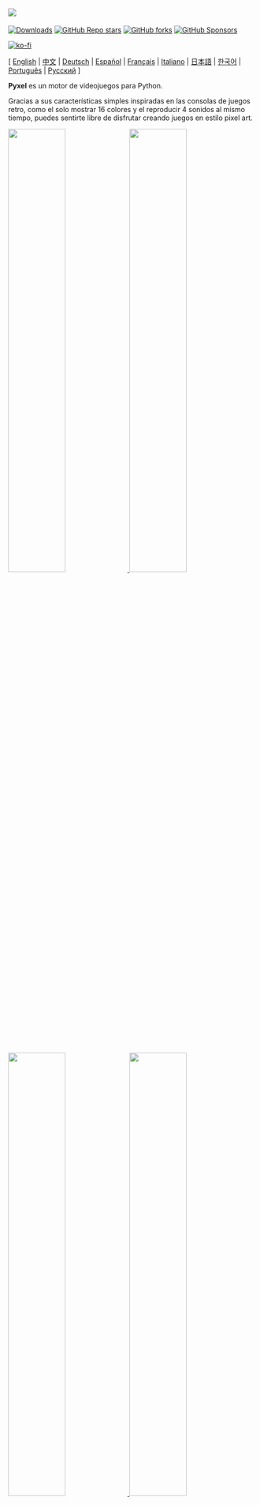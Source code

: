 # <img src="images/pyxel_logo_152x64.png">

[![Downloads](https://static.pepy.tech/personalized-badge/pyxel?period=total&units=international_system&left_color=grey&right_color=blue&left_text=PyPI%20downloads)](https://pypi.org/project/pyxel/)
[![GitHub Repo stars](https://img.shields.io/github/stars/kitao/pyxel?style=social)](https://github.com/kitao/pyxel)
[![GitHub forks](https://img.shields.io/github/forks/kitao/pyxel?style=social)](https://github.com/kitao/pyxel)
[![GitHub Sponsors](https://img.shields.io/github/sponsors/kitao?label=Sponsor%20me&logo=github%20sponsors&style=social)](https://github.com/sponsors/kitao)

[![ko-fi](https://ko-fi.com/img/githubbutton_sm.svg)](https://ko-fi.com/H2H27VDKD)

[ [English](../README.md) | [中文](README.cn.md) | [Deutsch](README.de.md) | [Español](README.es.md) | [Français](README.fr.md) | [Italiano](README.it.md) | [日本語](README.ja.md) | [한국어](README.ko.md) | [Português](README.pt.md) | [Русский](README.ru.md) ]

**Pyxel** es un motor de videojuegos para Python.

Gracias a sus características simples inspiradas en las consolas de juegos retro, como el solo mostrar 16 colores y el reproducir 4 sonidos al mismo tiempo, puedes sentirte libre de disfrutar creando juegos en estilo pixel art.

<a href="../pyxel/examples/01_hello_pyxel.py" target="_blank">
<img src="images/01_hello_pyxel.gif" width="48%">
</a>

<a href="../pyxel/examples/02_jump_game.py" target="_blank">
<img src="images/02_jump_game.gif" width="48%">
</a>

<a href="../pyxel/examples/03_draw_api.py" target="_blank">
<img src="images/03_draw_api.gif" width="48%">
</a>

<a href="../pyxel/examples/04_sound_api.py" target="_blank">
<img src="images/04_sound_api.gif" width="48%">
</a>

<a href="images/image_tilemap_editor.gif" target="_blank">
<img src="images/image_tilemap_editor.gif" width="48%">
</a>

<a href="images/sound_music_editor.gif" target="_blank">
<img src="images/sound_music_editor.gif" width="48%">
</a>

Las especificaciones y API de Pyxel se inspiran en [PICO-8](https://www.lexaloffle.com/pico-8.php) y [TIC-80](https://tic80.com/).

Pyxel es de código abierto y gratuito. ¡Empecemos haciendo un juego retro con Pyxel!

## Características

- Se ejecuta en Windows, Mac(Intel y M1) y Linux
- Programación con Python
- Paleta de 16 colores
- 3 bancos de imágenes de 256x256
- 8 mapas de 256x256
- 4 canales con 64 posibles definiciones de sonido
- 8 músicas que pueden combinar sonidos arbitrarios
- Entrada de teclado, ratón y gamepad.
- Editor de imágenes y sonido

### Paleta de colores

<img src="images/05_color_palette.png">

<img src="images/pyxel_palette.png">

## Como instalarlo

Hay dos tipos de Pyxel, una versión como paquete y una versión independiente.

### Instalar la versión empaquetada

La versión empaquetada de Pyxel utiliza Pyxel como un módulo de extensión de Python.

Es lo recomendado para aquellos que estén familiarizados con el manejo de paquetes en Python mediante el comando `pip` o para los que quieran desarrollar una aplicación completa.

**Windows**

Después de instalar [Python3](https://www.python.org/) (versión 3.7 o superior), ejecute el siguiente comando:

```sh
pip install -U pyxel
```

**Mac**

Después de instalar [Python3](https://www.python.org/) (versión 3.7 o superior), ejecute el siguiente comando:

```sh
pip3 install -U pyxel
```

**Linux**

Después de instalar los paquetes SDL2 (`libsdl2-dev` para Ubuntu), [Python3](https://www.python.org/) (versión 3.7 or superior), y `python3-pip`, ejecute el siguiente comando:

```sh
sudo pip3 install -U pyxel
```

Si los pasos mencionados arriba no funcionan, intente compilarla usted mismo, siguiendo los siguientes comandos después de instalar `cmake` and `rust`:

```sh
git clone https://github.com/kitao/pyxel.git
cd pyxel
make clean all
sudo pip3 install .
```

### Instalar la versión independiente

La versión independiente de Pyxel utiliza Pyxel como una herramienta independiente de Python.

Esta instalación es la recomendada para aquellos que quieran empezar a programar sin tener que preocuparse de los ajustes de Python o para aquellos que quieran jugar a juegos de Pyxel inmediatamente.

**Windows**

Descarga y ejecuta la última versión de (`pyxel-[version]-windows-setup.exe`) desde la [Página de Descargas](https://github.com/kitao/pyxel/releases).

**Mac**

Después de instalar [Homebrew](https://brew.sh/), ejecuta el siguiente comando:

```sh
brew tap kitao/pyxel
brew install pyxel
```

**Linux**

Después de instalar el paquete SDL2, (`libsdl2-dev` para Ubuntu) e instalar [Homebrew](https://brew.sh/), ejecuta los siguientes comandos:

```sh
brew tap kitao/pyxel
brew install pyxel
```
Si los pasos mencionados previamente no funcionan, intenta construir / compilar tú la versión empaquetada.

### Prueba los ejemplos de Pyxel

Después de instalar Pyxel, los ejemplos de Pyxel se copiarán a la carpeta actual con el siguiente comando:

```sh
pyxel copy_examples
```
Los ejemplos serán copiados de la siguiente manera:

- [01_hello_pyxel.py](../pyxel/examples/01_hello_pyxel.py) - Aplicación simple
- [02_jump_game.py](../pyxel/examples/02_jump_game.py) - Juego de plataformas con los archivos de recursos Pyxel
- [03_draw_api.py](../pyxel/examples/03_draw_api.py) - Demostración de la API para dibujar
- [04_sound_api.py](../pyxel/examples/04_sound_api.py) - Demostración de la API de sonidos
- [05_color_palette.py](../pyxel/examples/05_color_palette.py) - Lista de la paleta de colores
- [06_click_game.py](../pyxel/examples/06_click_game.py) - Juego con clics del ratón
- [07_snake.py](../pyxel/examples/07_snake.py) - Juego de serpiente con música de fondo
- [08_triangle_api.py](../pyxel/examples/08_triangle_api.py) - Demostración de dibujo de triángulos con la API
- [09_shooter.py](../pyxel/examples/09_shooter.py) - Juego de nave espacial con transiciones de pantalla
- [10_platformer.py](../pyxel/examples/10_platformer.py) - Juego con desplazamiento lateral con plataformas con mapa
- [11_offscreen.py](../pyxel/examples/11_offscreen.py) - Rendimiento fuera de la pantalla con la clase Image
- [30SecondsOfDaylight.pyxapp](images/30SecondsOfDaylight.gif) - El primer ganador del Jam de Pyxel, por [Adam](https://twitter.com/helpcomputer0)
- [megaball.pyxapp](images/megaball.gif) - Juego arcade de física de bolas, por [Adam](https://twitter.com/helpcomputer0)

Los ejemplos se pueden ejecutar con el siguiente comando:

```sh
cd pyxel_examples
pyxel run 01_hello_pyxel.py
pyxel play 30SecondsOfDaylight.pyxapp
```

## Como utilizarlo

### Crear una aplicación Pyxel

Tras importar el módulo Pyxel en el código de Python, especifique la dimensión de la ventana con la función `init`, luego, inicie la aplicación con la función `run`.

```python
import pyxel

pyxel.init(160, 120)

def update():
    if pyxel.btnp(pyxel.KEY_Q):
        pyxel.quit()

def draw():
    pyxel.cls(0)
    pyxel.rect(10, 10, 20, 20, 11)

pyxel.run(update, draw)
```

Los argumentos de la función `run` son la función `update` para actualizar cada fotograma y la función `draw` para dibujar la pantalla cuando sea necesario.

En una aplicación, es recomendable envolver el código de pyxel en una clase como la siguiente:

```python
import pyxel

class App:
    def __init__(self):
        pyxel.init(160, 120)
        self.x = 0
        pyxel.run(self.update, self.draw)

    def update(self):
        self.x = (self.x + 1) % pyxel.width

    def draw(self):
        pyxel.cls(0)
        pyxel.rect(self.x, 0, 8, 8, 9)

App()
```

También es posible escribir código simple utilizando la función `show` y la función `flip`, para dibujar gráficos simples y animaciones o la función `show` muestra en pantalla hasta que se pulse la tecla de `Esc`.


```python
import pyxel

pyxel.init(120, 120)
pyxel.cls(1)
pyxel.circb(60, 60, 40, 7)
pyxel.show()
```
La función `flip` actualiza la pantalla una sola vez.

```python
import pyxel

pyxel.init(120, 80)

while True:
    pyxel.cls(3)
    pyxel.rectb(pyxel.frame_count % 160 - 40, 20, 40, 40, 7)
    pyxel.flip()
```

### Corre aplicaciones Pyxel

El código generado puede ser ejecutado con el siguiente comando:

```sh
pyxel run PYTHON_SCRIPT_FILE
```

Para la versión empaquetada, se puede ejecutar como un script normal de Python:

```sh
cd pyxel_examples
python3 PYTHON_SCRIPT_FILE
```

(Para Windows, escriba `python` en vez de `python3`)

### Controles Especiales

Los siguientes controles especiales se pueden utilizar en cualquier aplicación que esté corriendo:

- `Esc`<br>
Salir de la aplicación
- `Alt(Option)+1`<br>
Guardar la captura de pantalla al escritorio
- `Alt(Option)+2`<br>
Restablecer el momento de inicio de la grabación del vídeo de captura de pantalla
- `Alt(Option)+3`<br>
Guarda la captura de video en el escritorio (hasta 10 segundos)
- `Alt(Option)+0`<br>
Activa el monitor de monitorización (fps, el tiempo que tarda en actualizar la pantalla y el tiempo que tarda en dibujar)
- `Alt(Option)+Enter`<br>
Activar el modo de pantalla completa

### Como crear los recursos

El Editor de Pyxel crea imágenes y sonidos que se utilizan en la aplicación de Pyxel.

Se ejecuta con el siguiente comando:

```sh
pyxel edit [PYXEL_RESOURCE_FILE]
```

Si el archivo de recursos de Pyxel existe, el archivo se carga y si no existe, se crea con el nombre especificado.
Si el archivo de recursos es omitido, el nombre de este será `my_resource.pyxres`.

Tras iniciar el Editor de Pyxel, el archivo puede ser cambiado arrastrando y soltando otro archivo de recursos. Si el archivo se arrastra y se tiene pulsada la tecla ``Ctrl(Cmd)``, solo el recurso concreto se cargará (Imagen/Mapa/Sonido/Música) que se está editando actualmente. Esta operación permite combinar multiples archivos de recursos en uno solo.

Dicho archivo de recursos podrá see cargado con la función ``load``.

EL Editor de Pyxel tiene los siguientes modos de edición:

**Editor de imágenes:**

El modo para editar el banco de imágenes.

<img src="doc/images/image_editor.gif">

Arrastrando y soltando un archivo de imagen (png/jpg/gif) en el editor de imágenes, la imagen será cargada en el banco de imágenes seleccionado.

**Editor de mapa / losas:**

El modo para editar el mapa de losas o mapa en el que las imágenes en el banco de imágenes están organizados en un patrón de azulejos o baldosas

<img src="doc/images/tilemap_editor.gif">

**Editor de sonido:**

El modo para editar el sonido.

<img src="doc/images/sound_editor.gif">

**Editor de música:**

El modo para editar música en el que organiza los sonidos del editor de sonidos para poder reproducirlos.

<img src="doc/images/music_editor.gif">

### Otros recursos en la creación de métodos

Las imágenes de Pyxel y el mapa también se pueden crear de las siguientes maneras:

- Crea una imagen de una lista de strings con la función `Image.set` o la función `Tilemap.set`
- Carga un archivo de imagen (png/gif/jpeg) en la paleta de Pyxel con la función `Image.load`

Los sonidos de Pyxel también se pueden crear ude la siguiente manera:

- Crear el sonido desde strings con las funciones `Sounds.set` o `Music.set`

Por favor, consulte la API para el uso de estas funciones.

### Como distribuir tu aplicación

Pyxel soporta un archivo dedicado para distribuir el código (formato de aplicación de Pyxel) que funciona en todas las plataformas.

Cree la aplicación (.pyxapp) con el siguiente comando:

```sh
pyxel package APP_ROOT_DIR STARTUP_SCRIPT_FILE
```

Si la aplicación debe incluir recursos o algunos módulos adicionales, colóquelo en la carpeta de la aplicación.

La aplicación creada se puede ejecutar con el siguiente comando:

```sh
pyxel play PYXEL_APP_FILE
```

##  Referencias de la API

### Sistema

- `width`, `height`<br>
La anchura y la altura de la pantalla

- `frame_count`<br>
El número de fotogramas que han pasado

- `init(width, height, [title], [fps], [quit_key], [capture_scale], [capture_sec])`<br>
Inicializa la aplicación de Pyxel con el tamaño (`width`, `height`). Los siguientes parámetros pueden ser especificados como opciones: el título con `title`, el ratio de fotogramas por segundo con `fps`, la tecla para salir de la aplicación con `quit_key`, la escala de captura de pantalla con `capture_scale` y el tiempo máximo para grabar la pantalla con `capture_sec`. <br>
por ejemplo: `pyxel.init(160, 120, title="My Pyxel App", fps=60, quit_key=pyxel.KEY_NONE, capture_scale=3, capture_sec=0)`

- `run(update, draw)`<br>
Comienza la aplicación de Pyxel y llama la función `update` para actualizar cada fotograma y la función `draw` para dibujar.

- `show()`<br>
Muestra la pantalla y espera hasta que la tecla `Esc` sea pulsada. (No lo utilice en aplicaciones normales)

- `flip()`<br>
Actualiza la pantalla una vez (No lo utilice en aplicaciones normales)

- `quit()`<br>
Salir de la aplicación

### Recursos

- `load(filename, [image], [tilemap], [sound], [music])`<br>
Carga el archivo de recursos (.pyxres). Si ``False`` es especificado para los recursos (``image/tilemap/sound/music``), los recursos no serán cargados.

### Entrada
- `mouse_x`, `mouse_y`<br>
La posición del cursor

- `mouse_wheel`<br>
EL valor actual de la rueda del ratón

- `btn(key)`<br>
Devuelve True si key es presionada, si no devuelve False (lista de definición de teclas)

- `btnp(key, [hold], [period])`<br>
Devuelve `True` si `key` es presionada en ese cuadro, si no devuelve `False`. Cuando `hold` y `period` son definidos, devuelve `True` en el intervalo de cuadro `period` cuando `key` es sostenida por más cuadros que el valor `hold`.
- `btnr(key)`<br>
Devuelve `True` si se suelta la tecla `key` en ese frame, si no, devuelve `False`.

- `mouse(visible)`<br>
Si `visible` es `True`, muestra el cursor del ratón. Si es `False`, no lo muestra. Incluso si el cursor no se muestra, su posición se actualiza.

### Gráficos

- `colors`<br>
Lista de la paleta de colores que se pueden representar. El color del display se especifica con un valor numérico de 24 bits. Utiliza `colors.from_list` y `colors.to_list` para directamente asignar y leer una lista de Python.
Ejemplo: `org_colors = pyxel.colors.to_list(); pyxel.colors[15] = 0x112233; pyxel.colors.from_list(org_colors)`

- `image(img)`<br>
Opera la imagen del banco de imágenes `img`(0-2). (Vea la clase Image)<br>
Ejemplo: `pyxel.image(0).load(0, 0, "title.png")`

- `tilemap(tm)`<br>
Opera el mapa `tm` (0-7). (Vea la clase Tilemap)

- `clip(x, y, w, h)`<br>
Establezca el área de dibujo de la pantalla de (`x`, `y`) a una anchura `w` y a una altura `h`. Reinicia el área de dibujo a todo el área de la pantalla con `clip()`.

- `camera(x, y)`<br>
Cambie las coordenadas de la esquina superior izquierda de la pantalla a (`x`,` y`). Restablezca las coordenadas de la esquina superior izquierda a (`0`,` 0`) con `camera()`.

- `pal(col1, col2)`<br>
Reemplaza el color `col1` con `col2` para dibujarlo. Utiliza `pal()` para resetear la paleta de colores y volver a la paleta que viene por defecto por defecto con Pyxel.

- `cls(col)`<br>
Borra la pantalla con el color `col`.

- `pget(x, y)`<br>
Obtiene el color del pixel en la posición (`x`, `y`).

- `pset(x, y, col)`<br>
Dibuja un pixel del color `col` en la posición (`x`, `y`).

- `line(x1, y1, x2, y2, col)`<br>
Dibuja una línea del color `col` desde (`x1`, `y1`) a (`x2`, `y2`).

- `rect(x, y, w, h, col)`<br>
Dibuja un rectángulo de anchura `w`, altura `h` y color `col` desde la posición (`x`, `y`).

- `rectb(x, y, w, h, col)`<br>
Dibuja el perímetro de un rectángulo de anchura `w`, altura `h` y color `col` desde la posición (`x`, `y`).

- `circ(x, y, r, col)`<br>
Dibuja un círculo de radio `r` y color `col` en (`x`, `y`).

- `circb(x, y, r, col)`<br>
Dibuja una circunferencia de radio `r` y color `col` en (`x`, `y`).

- `elli(x, y, w, h, col)`<br>
Dibuja una elipse de anchura `w`, altura `h` y color `col` desde (`x`, `y`).

- `ellib(x, y, w, h, col)`<br>
Dibuja el contorno de una elipse de anchura `w`, altura `h` y color `col` desde (`x`, `y`).

- `tri(x1, y1, x2, y2, x3, y3, col)`<br>
Dibuja un triángulo con los vertices (`x1`, `y1`), (`x2`, `y2`), (`x3`, `y3`) y color `col`.

- `trib(x1, y1, x2, y2, x3, y3, col)`<br>
Dibuja el perímetro de un triángulo con los vertices (`x1`, `y1`), (`x2`, `y2`), (`x3`, `y3`) y color `col`.

- `fill(x, y, col)`<br>
Dibuja una elipsis de anchura `w`, altura `h` y color `col` desde (`x`, `y`).

- `blt(x, y, img, u, v, w, h, [colkey])`<br>
Copia la región de tamaño (`w`, `h`) desde la posición (`u`, `v`) del banco de imágenes `img` (0-2) a (`x`, `y`). Si es negativo el valor para la `w` y/o la `h`, se representará invirtiendo horizontalmente o verticalmente. Si `colkey` se especifica, se tratará ese color como transparente.

<img src="images/blt_figure.png">

- `bltm(x, y, tm, u, v, w, h, [colkey])`<br>
Copie la región de tamaño (`w`,` h`) de (`u`,` v`) del mapa de mosaicos `tm` (0-7) a (` x`, `y`). Si se establece un valor negativo para `w` y / o` h`, se invertirá horizontal y / o verticalmente. Si se especifica "colkey", se trata como un color transparente. El tamaño de un mosaico es de 8x8 píxeles y se almacena en un mapa de mosaicos como una tupla de `(tile_x, tile_y)`.

<img src="images/bltm_figure.png">

- `text(x, y, s, col)`<br>
Dibuja un string `s` del color`col` en (`x`, `y`).

### Audio

- `sound(snd)`<br>
Opera el sonido `snd` (0-63). (Vea la clase Sound)<br>
Ejemplo: `pyxel.sound(0).speed = 60`

- `music(msc)`<br>
Reproduce la música  `msc` (0-7). (Vea la clase Music)

- `play_pos(ch)`<br>
Obtenga la posición de la reproducción de la música de un canal  `ch` (0-3) como la tupla `(sound no, note no)`, no quiere decir número. Devuelve `None` cuando la música cesa.

- `play(ch, snd, [tick], [loop])`<br>
Reproduce el sonido `snd` (0-63) en el canal `ch` (0-3). Si el `snd` está en una lista, será reproducido en orden. La posición de inicio de la reproducción se puede especificar mediante un `tick` (1 tick = 1/120 segundos). Si `True` se especifica para `loop`, la reproducción se realizará en bucle.

- `playm(msc, [tick], [loop])`<br>
Reproduce la música `msc` (0-7). La posición de inicio de la reproducción se puede especificar mediante un `tick` (1 tick = 1/120 segundos). Si `True` se especifica para `loop`, la reproducción en bucle tendrá lugar.

- `stop([ch])`<br>
Para la reproducción del canal `ch` (0-3). `stop()` para detener todos los canales

### Clase Image

- `width`, `height`<br>
La anchura y la altura de una imagen

- `set(x, y, data)`<br>
Define la imagen en (`x`, `y`) por una lista de strings. <br>
Ejemplo: `pyxel.image(0).set(10, 10, ["0123", "4567", "89ab", "cdef"])`

- `load(x, y, filename)`<br>
Carga el archivo con la imagen (png/gif/jpeg) en (`x`, `y`)

- `pget(x, y)`<br>
Obtén el color del pyxel en la posición (`x`, `y`).

- `pset(x, y, col)`<br>
Dibuja un pixel del color `col` en las coordenadas (`x`, `y`).

### Clase Tilemap

- `width`, `height`<br>
La anchura y la altura del mapa

- `refimg`<br>
El banco de imágenes (0-2) que referencia el mapa

- `set(x, y, data)`<br>
Establece el mapa a (`x`, `y`) por una lista de strings<br>
Ejemplo: `pyxel.tilemap(0).set(0, 0, ["000102", "202122", "a0a1a2", "b0b1b2"])`

- `pget(x, y)`<br>
Obtén la celda del mapa de la posición (`x`, `y`). Una celda es una tupla formada por `(tile_x, tile_y)`

- `pset(x, y, tile)`<br>
Dibuja una `tile` en (`x`, `y`). Una celda es una tupla formada por `(tile_x, tile_y)`

### Clase Sound

- `notes`<br>
Lista de notas (0-127). Cuanto mayor sea el número, mayor será el pitch (más agudo) y a 33, se convierte en la nota 'A2' (440 Hz). El resto es -1

- `tones`<br>
Lista de tonos(0:Triangular / 1:Cuadrada / 2:Pulsada / 3:Ruido)

- `volumes`<br>
- Lista de volúmenes (0-7)

- `effects`<br>
Lista de efectos de sonido (0:Nada / 1:Slide / 2:Vibrato / 3:FadeOut)

- `speed`<br>
La velocidad de reproducción, 1 es la más rápida y al incrementar este número, la velocidad de reproducción disminuye. Cuando vale 120, la longitud de una nota es de 1 segundo.

- `set(notes, tones, volumes, effects, speed)`<br>
Fija las notas, los tonos, el volumen y los efectos con una string. Si los tonos, el volumen, la longitud de los efectos son más cortos que la nota, se repetirá desde el principio.

- `set_notes(notes)`<br>
Fija las notas con un string hecho por 'CDEFGAB'+'#-'+'0123' o 'R'. Sensible a las mayúsculas y minúsculas y los espacios en blanco serán ignorados.<br>
Ejemplo: `pyxel.sound(0).set_note("G2B-2D3R RF3F3F3")`

- `set_tones(tones)`<br>
Fija las notas con un string hecho con 'TSPN'. Sensible a las mayúsculas y minúsculas y los espacios en blanco serán ignorados.<br>
Ejemplo: `pyxel.sound(0).set_tone("TTSS PPPN")`

- `set_volumes(volumes)`<br>
Fija el volumen con una string hecha de '01234567'. Sensible a las mayúsculas y minúsculas y los espacios en blanco serán ignorados.<br>
Ejemplo: `pyxel.sound(0).set_volume("7777 7531")`

- `set_effects(effects)`<br>
Fija los efectos con una string hecha con 'NSVF'. Sensible a las mayúsculas y minúsculas y los espacios en blanco serán ignorados.<br>
Ejemplo: `pyxel.sound(0).set_effect("NFNF NVVS")`

### Clase Music

- `sequences`<br>
Lista bi-dimensional de sonidos (0-63) en una lista indexada por el número de canales.

- `set(seq0, seq1, seq2, seq3)`<br>
Fija la lista de sonidos (0-63) de todos los canales. Si se referencia una lista vacía, ese canal no se utilizará para reproducir el sonido.<br>
Ejemplo: `pyxel.music(0).set([0, 1], [2, 3], [4], [])`

### APIs avanzadas

Pyxel tiene "API avanzadas" que no se mencionan en esta referencia porque "puede confundir a los usuarios" o "necesita unos conocimientos especializados para poder utilizarlas".

Si estás familiarizado con tus habilidades. ¡Intenta crear proyectos alucinantes con [esto](../pyxel/__init__.pyi) como pista!

## Como contribuir

### Presentar un problema

Usa el [Rastreador de problemas](https://github.com/kitao/pyxel/issues) para enviar errores y solicitudes de mejora. Antes de presentar un nuevo tema, asegúrese de que no existe uno ya abierto similar.

### Pruebas Manuales

Cualquier persona que compruebe y prueba manualmente el código y reporte errores o sugerencias para mejorar el código en el [Issue Tracker](https://github.com/kitao/pyxel/issues) es bienvenida! <br>

### Envio de Pull Request

Parches o errores son aceptables en forma de pull request (PRs). Asegurate de que el tema de la pull request esté abierta en el Issue Tracker

Los pull request enviados se consideran acordados para poder publicarse bajo la [Licencia MIT](../LICENSE).

## Otra Información

- [Q&A](https://github.com/kitao/pyxel/wiki/Pyxel-Q&A)
- [Ejemplos de usuarios](https://github.com/kitao/pyxel/wiki/Pyxel-User-Examples)
- [Discord Server (English)](https://discord.gg/FC7kUZJ)
- [Discord Server (Japanese - 日本語版)](https://discord.gg/qHA5BCS)

## Licencia

Pyxel esta bajo la [Licencia MIT](../LICENSE). Puede ser reutilizada con el software propietario, siempre y cuando todas las copias del software o sus substanciales porciones del mismo incluyan una copia de los términos de la Licencia MIT y también un aviso de copyright.

## Reclutamiento de patrocinadores

Pyxel está buscando patrocinadores en GitHub Sponsors. Considere patrocinar Pyxel para un mantenimiento continuo y adiciones de funciones. Los patrocinadores pueden consultar sobre Pyxel como un beneficio. Consulte [aquí](https://github.com/sponsors/kitao) para obtener más detalles.
